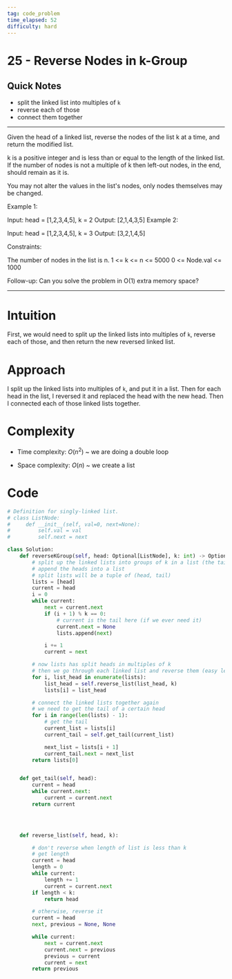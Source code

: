 ```yaml
---
tag: code_problem
time_elapsed: 52
difficulty: hard
---
```


# 25 - Reverse Nodes in k-Group

## Quick Notes

- split the linked list into multiples of `k`
- reverse each of those
- connect them together

---

Given the head of a linked list, reverse the nodes of the list k at a time, and return the modified list.

k is a positive integer and is less than or equal to the length of the linked list. If the number of nodes is not a multiple of k then left-out nodes, in the end, should remain as it is.

You may not alter the values in the list's nodes, only nodes themselves may be changed.

 

Example 1:


Input: head = [1,2,3,4,5], k = 2
Output: [2,1,4,3,5]
Example 2:


Input: head = [1,2,3,4,5], k = 3
Output: [3,2,1,4,5]
 

Constraints:

The number of nodes in the list is n.
1 <= k <= n <= 5000
0 <= Node.val <= 1000
 

Follow-up: Can you solve the problem in O(1) extra memory space?

---

# Intuition
<!-- Describe your first thoughts on how to solve this problem. -->
First, we would need to split up the linked lists into multiples of `k`, reverse each of those, and then return the new reversed linked list.

# Approach
<!-- Describe your approach to solving the problem. -->
I split up the linked lists into multiples of `k`, and put it in a list. Then for each head in the list, I reversed it and replaced the head with the new head. Then I connected each of those linked lists together.

# Complexity
- Time complexity: $O(n^2)$ ~ we are doing a double loop

- Space complexity: $O(n)$ ~ we create a list
<!-- Add your space complexity here, e.g. $$O(n)$$ -->

# Code
```python
# Definition for singly-linked list.
# class ListNode:
#     def __init__(self, val=0, next=None):
#         self.val = val
#         self.next = next

class Solution:
    def reverseKGroup(self, head: Optional[ListNode], k: int) -> Optional[ListNode]:
        # split up the linked lists into groups of k in a list (the tail of each will point to None)
        # append the heads into a list
        # split lists will be a tuple of (head, tail)
        lists = [head]
        current = head
        i = 0
        while current:
            next = current.next
            if (i + 1) % k == 0:
                # current is the tail here (if we ever need it)
                current.next = None
                lists.append(next)

            i += 1
            current = next

        # now lists has split heads in multiples of k
        # then we go through each linked list and reverse them (easy leetcode question)
        for i, list_head in enumerate(lists):
            list_head = self.reverse_list(list_head, k)
            lists[i] = list_head

        # connect the linked lists together again
        # we need to get the tail of a certain head
        for i in range(len(lists) - 1):
            # get the tail
            current_list = lists[i]
            current_tail = self.get_tail(current_list)

            next_list = lists[i + 1]
            current_tail.next = next_list
        return lists[0]


    def get_tail(self, head):
        current = head
        while current.next:
            current = current.next
        return current

            


    def reverse_list(self, head, k):

        # don't reverse when length of list is less than k
        # get length
        current = head
        length = 0
        while current:
            length += 1
            current = current.next
        if length < k:
            return head

        # otherwise, reverse it
        current = head
        next, previous = None, None

        while current:
            next = current.next
            current.next = previous
            previous = current
            current = next
        return previous
